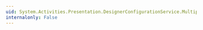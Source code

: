 ```yaml
---
uid: System.Activities.Presentation.DesignerConfigurationService.MultipleItemsContextMenuEnabled
internalonly: False
---
```

